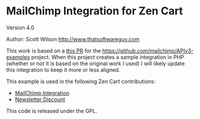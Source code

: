 # MailChimp Integration for Zen Cart

Version 4.0

Author: Scott Wilson
<http://www.thatsoftwareguy.com>

This work is based on a [this PR](https://github.com/mailchimp/APIv3-examples/pull/25) for the https://github.com/mailchimp/APIv3-examples project.  When this project creates a sample integration in PHP (whether or not it is based on the original work I used) I will likely update this integration to keep it more or less aligned.

This example is used in the following Zen Cart contributions: 

* [MailChimp Integration](https://www.thatsoftwareguy.com/zencart_mailchimp.html)
* [Newsletter Discount](https://www.thatsoftwareguy.com/zencart_newsletter_discount.html)


This code is released under the GPL. 
